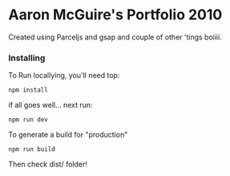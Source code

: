 # Aaron McGuire's Portfolio 2010

Created using Parceljs and gsap and couple of other 'tings boiiii.

### Installing

To Run locallying, you'll need top:

```
npm install
```

if all goes well... next run:

```
npm run dev
```

To generate a build for "production" 

```
npm run build
```

Then check dist/ folder!
